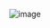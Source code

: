 ![image](https://github.com/danilove123/Automated_warehouse/assets/68416072/3781027d-de59-4ed0-91f4-59c1a66ae1d8)
